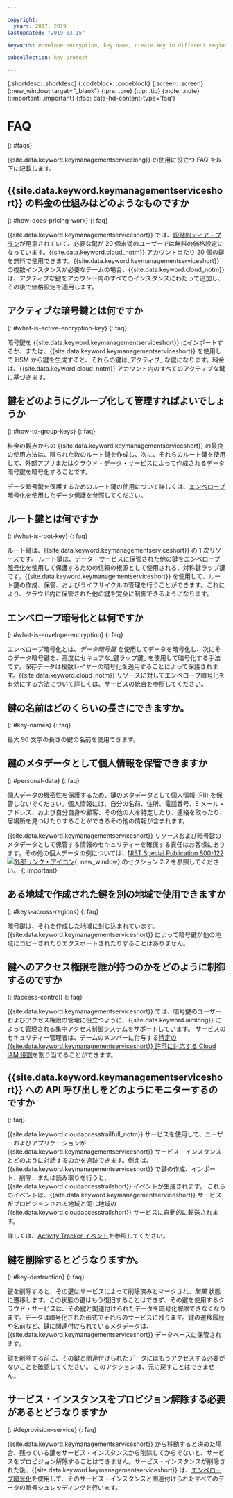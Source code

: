 ```yaml
---

copyright:
  years: 2017, 2019
lastupdated: "2019-03-15"

keywords: envelope encryption, key name, create key in different region, delete service instance

subcollection: key-protect

---
```


{:shortdesc: .shortdesc}
{:codeblock: .codeblock}
{:screen: .screen}
{:new_window: target="_blank"}
{:pre: .pre}
{:tip: .tip}
{:note: .note}
{:important: .important}
{:faq: data-hd-content-type='faq'}

# FAQ
{: #faqs}

{{site.data.keyword.keymanagementservicelong}} の使用に役立つ FAQ を以下に記載します。

## {{site.data.keyword.keymanagementserviceshort}} の料金の仕組みはどのようなものですか
{: #how-does-pricing-work}
{: faq}

{{site.data.keyword.keymanagementserviceshort}} では、[段階的ティア・プラン](https://{DomainName}/catalog/services/key-protect)が用意されていて、必要な鍵が 20 個未満のユーザーでは無料の価格設定になっています。{{site.data.keyword.cloud_notm}} アカウント当たり 20 個の鍵を無料で使用できます。{{site.data.keyword.keymanagementserviceshort}} の複数インスタンスが必要なチームの場合、{{site.data.keyword.cloud_notm}} は、アクティブな鍵をアカウント内のすべてのインスタンスにわたって追加し、その後で価格設定を適用します。 

## アクティブな暗号鍵とは何ですか
{: #what-is-active-encryption-key}
{: faq}

暗号鍵を {{site.data.keyword.keymanagementserviceshort}} にインポートするか、または、{{site.data.keyword.keymanagementserviceshort}} を使用して HSM から鍵を生成すると、それらの鍵は_アクティブ_ な鍵になります。料金は、{{site.data.keyword.cloud_notm}} アカウント内のすべてのアクティブな鍵に基づきます。 

## 鍵をどのようにグループ化して管理すればよいでしょうか
{: #how-to-group-keys}
{: faq}

料金の観点からの {{site.data.keyword.keymanagementserviceshort}} の最良の使用方法は、限られた数のルート鍵を作成し、次に、それらのルート鍵を使用して、外部アプリまたはクラウド・データ・サービスによって作成されるデータ暗号鍵を暗号化することです。 

データ暗号鍵を保護するためのルート鍵の使用について詳しくは、[エンベロープ暗号化を使用したデータ保護](/docs/services/key-protect?topic=key-protect-envelope-encryption)を参照してください。

## ルート鍵とは何ですか
{: #what-is-root-key}
{: faq}

ルート鍵は、{{site.data.keyword.keymanagementserviceshort}} の 1 次リソースです。 ルート鍵は、データ・サービスに保管された他の鍵を[エンベロープ暗号化](/docs/services/key-protect?topic=key-protect-envelope-encryption)を使用して保護するための信頼の根源として使用される、対称鍵ラップ鍵です。{{site.data.keyword.keymanagementserviceshort}} を使用して、ルート鍵の作成、保管、およびライフサイクルの管理を行うことができます。これにより、クラウド内に保管された他の鍵を完全に制御できるようになります。 

## エンベロープ暗号化とは何ですか
{: #what-is-envelope-encryption}
{: faq}

エンベロープ暗号化とは、_データ暗号鍵_ を使用してデータを暗号化し、次にそのデータ暗号鍵を、高度にセキュアな_鍵ラップ鍵_ を使用して暗号化する手法です。保存データは複数レイヤーの暗号化を適用することによって保護されます。{{site.data.keyword.cloud_notm}} リソースに対してエンベロープ暗号化を有効にする方法について詳しくは、[サービスの統合](/docs/services/key-protect?topic=key-protect-integrate-services)を参照してください。

## 鍵の名前はどのくらいの長さにできますか。
{: #key-names}
{: faq}

最大 90 文字の長さの鍵の名前を使用できます。

## 鍵のメタデータとして個人情報を保管できますか
{: #personal-data}
{: faq}

個人データの機密性を保護するため、鍵のメタデータとして個人情報 (PII) を保管しないでください。個人情報には、自分の名前、住所、電話番号、E メール・アドレス、および自分自身や顧客、その他の人を特定したり、連絡を取ったり、居場所を見つけたりすることができるその他の情報が含まれます。


{{site.data.keyword.keymanagementserviceshort}} リソースおよび暗号鍵のメタデータとして保管する情報のセキュリティーを確保する責任はお客様にあります。その他の個人データの例については、[NIST Special Publication 800-122 ![外部リンク・アイコン](../../icons/launch-glyph.svg "外部リンク・アイコン")](https://nvlpubs.nist.gov/nistpubs/Legacy/SP/nistspecialpublication800-122.pdf){: new_window} のセクション 2.2 を参照してください。
{: important}

## ある地域で作成された鍵を別の地域で使用できますか
{: #keys-across-regions}
{: faq}

暗号鍵は、それを作成した地域に封じ込まれています。 {{site.data.keyword.keymanagementserviceshort}} によって暗号鍵が他の地域にコピーされたりエクスポートされたりすることはありません。

## 鍵へのアクセス権限を誰が持つのかをどのように制御するのですか
{: #access-control}
{: faq}

{{site.data.keyword.keymanagementserviceshort}} では、暗号鍵のユーザーおよびアクセス権限の管理に役立つように、{{site.data.keyword.iamlong}} によって管理される集中アクセス制御システムをサポートしています。 サービスのセキュリティー管理者は、チームのメンバーに付与する[特定の {{site.data.keyword.keymanagementserviceshort}} 許可に対応する Cloud IAM 役割](/docs/services/key-protect?topic=key-protect-manage-access#roles)を割り当てることができます。

## {{site.data.keyword.keymanagementserviceshort}} への API 呼び出しをどのようにモニターするのですか
{: faq}

{{site.data.keyword.cloudaccesstrailfull_notm}} サービスを使用して、ユーザーおよびアプリケーションが {{site.data.keyword.keymanagementserviceshort}} サービス・インスタンスとどのように対話するのかを追跡できます。例えば、{{site.data.keyword.keymanagementserviceshort}} で鍵の作成、インポート、削除、または読み取りを行うと、{{site.data.keyword.cloudaccesstrailshort}} イベントが生成されます。 これらのイベントは、{{site.data.keyword.keymanagementserviceshort}} サービスがプロビジョンされる地域と同じ地域の {{site.data.keyword.cloudaccesstrailshort}} サービスに自動的に転送されます。

詳しくは、[Activity Tracker イベント](/docs/services/key-protect?topic=key-protect-activity-tracker-events)を参照してください。

## 鍵を削除するとどうなりますか。
{: #key-destruction}
{: faq}

鍵を削除すると、その鍵はサービスによって削除済みとマークされ、_破棄_ 状態に遷移します。この状態の鍵はもう復旧することはできず、その鍵を使用するクラウド・サービスは、その鍵と関連付けられたデータを暗号化解除できなくなります。データは暗号化された形式でそれらのサービスに残ります。鍵の遷移履歴や名前など、鍵に関連付けられているメタデータは、{{site.data.keyword.keymanagementserviceshort}} データベースに保管されます。 

鍵を削除する前に、その鍵と関連付けられたデータにはもうアクセスする必要がないことを確認してください。 このアクションは、元に戻すことはできません。

## サービス・インスタンスをプロビジョン解除する必要があるとどうなりますか
{: #deprovision-service}
{: faq}

{{site.data.keyword.keymanagementserviceshort}} から移動すると決めた場合、残っている鍵をサービス・インスタンスから削除してからでないと、サービスをプロビジョン解除することはできません。サービス・インスタンスが削除された後、{{site.data.keyword.keymanagementserviceshort}} は、[エンベロープ暗号化](/docs/services/key-protect?topic=key-protect-envelope-encryption)を使用して、そのサービス・インスタンスと関連付けられたすべてのデータの暗号シュレッディングを行います。 
